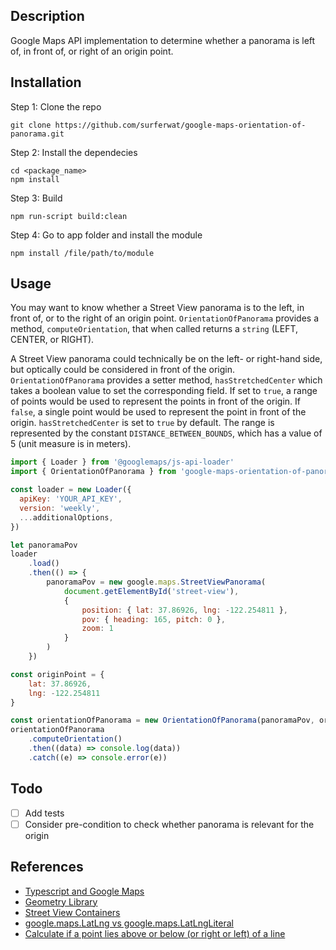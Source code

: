## Description

Google Maps API implementation to determine whether a panorama is left of, in front of, or right of an origin point.

## Installation

Step 1: Clone the repo 

```
git clone https://github.com/surferwat/google-maps-orientation-of-panorama.git
```

Step 2: Install the dependecies

```
cd <package_name>
npm install
```

Step 3: Build 
```
npm run-script build:clean
```

Step 4: Go to app folder and install the module

```
npm install /file/path/to/module
```

## Usage

You may want to know whether a Street View panorama is to the left, in front of, or to the right of an origin point. `OrientationOfPanorama` provides a method, `computeOrientation`, that when called returns a `string` (LEFT, CENTER, or RIGHT). 

A Street View panorama could technically be on the left- or right-hand side, but optically could be considered in front of the origin. `OrientationOfPanorama` provides a setter method, `hasStretchedCenter` which takes a boolean value to set the corresponding field. If set to `true`, a range of points would be used to represent the points in front of the origin. If `false`, a single point would be used to represent the point in front of the origin. `hasStretchedCenter` is set to `true` by default. The range is represented by the constant `DISTANCE_BETWEEN_BOUNDS`, which has a value of 5 (unit measure is in meters).

```javascript
import { Loader } from '@googlemaps/js-api-loader'
import { OrientationOfPanorama } from 'google-maps-orientation-of-panorama'

const loader = new Loader({
  apiKey: 'YOUR_API_KEY',
  version: 'weekly',
  ...additionalOptions,
})

let panoramaPov
loader
    .load()
    .then(() => {
        panoramaPov = new google.maps.StreetViewPanorama(
            document.getElementById('street-view'),
            {
                position: { lat: 37.86926, lng: -122.254811 },
                pov: { heading: 165, pitch: 0 },
                zoom: 1
            }
        )
    })

const originPoint = { 
    lat: 37.86926, 
    lng: -122.254811
}

const orientationOfPanorama = new OrientationOfPanorama(panoramaPov, originPoint)
orientationOfPanorama
    .computeOrientation()
    .then((data) => console.log(data))
    .catch((e) => console.error(e))
```

## Todo 

* [ ] Add tests
* [ ] Consider pre-condition to check whether panorama is relevant for the origin

## References

* [Typescript and Google Maps](https://developers.google.com/maps/documentation/javascript/using-typescript)
* [Geometry Library](https://developers.google.com/maps/documentation/javascript/reference/geometry)
* [Street View Containers](https://developers.google.com/maps/documentation/javascript/examples/streetview-embed#maps_streetview_embed-javascript)
* [google.maps.LatLng vs google.maps.LatLngLiteral](https://stackoverflow.com/questions/54545979/google-maps-latlng-vs-google-maps-latlngliteral)
* [Calculate if a point lies above or below (or right or left) of a line](https://math.stackexchange.com/questions/1435779/calculate-if-a-point-lies-above-or-below-or-right-to-left-of-a-line)